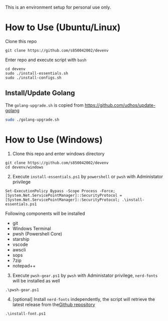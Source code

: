This is an environment
setup for personal use only.

# **How to Use (Ubuntu/Linux)**
Clone this repo

```
git clone https://github.com/s850042002/devenv
```

Enter repo and execute script with `bash`
```
cd devenv
sudo ./install-essentials.sh
sudo ./install-configs.sh
```

## **Install/Update Golang**
The `golang-upgrade.sh` is copied from https://github.com/udhos/update-golang

```sh
sudo ./golang-upgrade.sh
```

# **How to Use (Windows)**
1. Clone this repo and enter windows directory
```
git clone https://github.com/s850042002/devenv
cd devenv/windows
```

2. Execute `install-essentials.ps1` by `powershell` or `pwsh` with Administator privilege
```
Set-ExecutionPolicy Bypass -Scope Process -Force; [System.Net.ServicePointManager]::SecurityProtocol = [System.Net.ServicePointManager]::SecurityProtocol; .\install-essentials.ps1
```
Following components will be installed
- git
- Windows Terminal
- pwsh (Powershell Core)
- starship
- vscode
- awscli
- sops
- 7zip
- notepad++

3. Execute `pwsh-gear.ps1` by `pwsh` with Administator privilege, `nerd-fonts` will be installed as well
```
.\pwsh-gear.ps1
```

4. [optional] Install `nerd-fonts` independently, the script will retrieve the latest release from the[Github repository](https://github.com/ryanoasis/nerd-fonts/)
```
.\install-font.ps1
```
